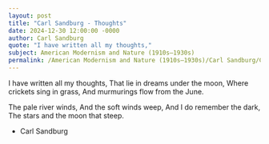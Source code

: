 ```yaml
---
layout: post
title: "Carl Sandburg - Thoughts"
date: 2024-12-30 12:00:00 -0000
author: Carl Sandburg
quote: "I have written all my thoughts,"
subject: American Modernism and Nature (1910s–1930s)
permalink: /American Modernism and Nature (1910s–1930s)/Carl Sandburg/Carl Sandburg - Thoughts
---
```


I have written all my thoughts,
That lie in dreams under the moon,
Where crickets sing in grass,
And murmurings flow from the June.

The pale river winds,
And the soft winds weep, 
And I do remember the dark, 
The stars and the moon that steep.

- Carl Sandburg
